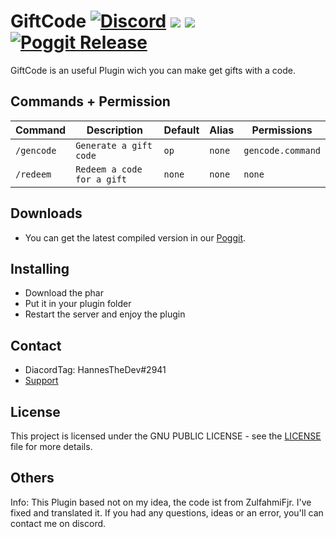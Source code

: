 # GiftCode [![Discord](https://img.shields.io/badge/chat-on%20discord-7289da.svg)](https://discord.gg/HVvQv2TxWs) [![](https://poggit.pmmp.io/shield.state/GiftCode)](https://poggit.pmmp.io/p/GiftCode) [![](https://poggit.pmmp.io/shield.dl.total/GiftCode)](https://poggit.pmmp.io/p/GiftCode) [![Poggit Release](https://poggit.pmmp.io/shield.approved/GiftCode)](https://poggit.pmmp.io/p/GiftCode)
GiftCode is an useful Plugin wich you can make get gifts with a code.

## Commands + Permission
Command | Description | Default | Alias | Permissions
--------- | ------------------- | ------- | ---------- | -----------
``/gencode`` | ``Generate a gift code`` | ``op`` | ``none`` | ``gencode.command``
``/redeem`` | ``Redeem a code for a gift`` | ``none`` | ``none`` | ``none``

## Downloads
- You can get the latest compiled version in our [Poggit](https://poggit.pmmp.io/ci/HannesTheDev/GiftCode).

## Installing
- Download the phar
- Put it in your plugin folder
- Restart the server and enjoy the plugin

## Contact
- DiacordTag: HannesTheDev#2941
- [Support](https://discord.gg/HVvQv2TxWs)

## License
This project is licensed under the GNU PUBLIC LICENSE - see the [LICENSE](/LICENSE) file for more details.

## Others
Info: This Plugin based not on my idea, the code ist from ZulfahmiFjr. I've fixed and translated it. If you had any questions, ideas or an error, you'll can contact me on discord.

